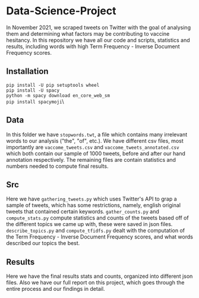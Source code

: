 # Data-Science-Project
In November 2021, we scraped tweets on Twitter with the goal of analysing them and determining what factors may be contributing to vaccine hesitancy. In this repository we have all our code and scripts, statistics and results, including words with high Term Frequency - Inverse Document Frequency scores. 

## Installation
`pip install -U pip setuptools wheel`\
`pip install -U spacy`\
`python -m spacy download en_core_web_sm`\
`pip install spacymoji`\

## Data
In this folder we have `stopwords.twt`, a file which contains many irrelevant words to our analysis ("the", "of", etc.). We have different csv files, most importantly are `vaccome_tweets.csv` and `vaccome_tweets_annotated.csv` which both contain our sample of 1000 tweets, before and after our hand annotation respectively. The remaining files are contain statistics and numbers needed to compute final results.

## Src
Here we have `gathering_tweets.py` which uses Twitter's API to grap a sample of tweets, which has some restrictions, namely, english original tweets that contained certain keywords. `gather_counts.py` and `compute_stats.py` compute statistics and counts of the tweets based off of the different topics we came up with, these were saved in json files. `describe_topics.py` and `compute_tfidfs.py` dealt with the computation of the Term Frequency - Inverse Document Frequency scores, and what words described our topics the best.

## Results
Here we have the final results stats and counts, organized into different json files. Also we have our full report on this project, which goes through the entire process and our findings in detail.